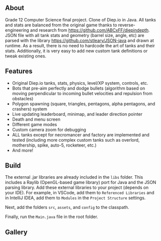## About

Grade 12 Computer Science final project. Clone of Diep.io in Java. 
All tanks and stats are balanced from the original game thanks to reverse-engineering and research from https://github.com/ABCxFF/diepindepth.
JSON file with all tank stats and geometry (barrel size, angle, etc) are parsed with the library https://github.com/stleary/JSON-java and drawn at runtime. As a result, there is no need to hardcode the art of tanks and their stats. Additionally, it is very easy to add new custom tank definitions or tweak existing ones.

## Features

- Original Diep.io tanks, stats, physics, level/XP system, controls, etc.
- Bots that pre-aim perfectly and dodge bullets (algorithm based on moving perpendicular to incoming bullet velocities and repulsion from obstacles)
- Polygon spawning (square, triangles, pentagons, alpha pentagons, and crashers) system
- Live updating leaderboard, minimap, and leader direction pointer
- Death and menu screen 
- Different game modes
- Custom camera zoom for debugging
- ALL tanks except for necromancer and factory are implemented and tested (including more complex custom tanks such as overlord, mothership, spike, auto-5, rocketeer, etc.) 
- And more!

## Build

The external .jar libraries are already included in the `libs` folder. This includes a Raylib (OpenGL-based game library) port for Java and the JSON parsing library. Add these external libraries to your project (depends on your IDE). For example, in VSCode, add them to `Referenced Libraries` and in IntelliJ IDEA, add them to `Modules` in the `Project Structure` settings.

Next, add the folders `src`, `assets`, and `config` to the classpath.

Finally, run the `Main.java` file in the root folder.

## Gallery








